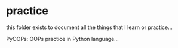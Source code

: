 # practice

this folder exists to document all the things that I learn or practice...

PyOOPs: OOPs practice in Python language...
